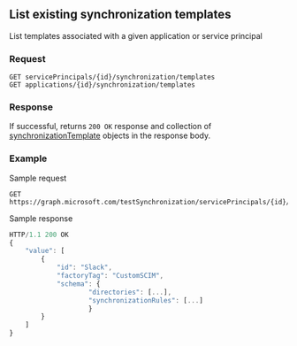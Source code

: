 ## List existing synchronization templates

List templates associated with a given application or service principal

### Request

```http
GET servicePrincipals/{id}/synchronization/templates
GET applications/{id}/synchronization/templates
```

### Response

If successful, returns `200 OK` response and collection of [synchronizationTemplate](../resources/synchronization_template.md) objects in the response body.

### Example

Sample request

```http
GET https://graph.microsoft.com/testSynchronization/servicePrincipals/{id}/synchronization/templates
```

Sample response

```javascript
HTTP/1.1 200 OK
{
    "value": [
        {
            "id": "Slack",
            "factoryTag": "CustomSCIM",
            "schema": {
                    "directories": [...],
                    "synchronizationRules": [...]
                    }
        }
    ]
}
```